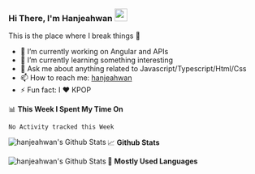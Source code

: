 ### Hi There, I'm Hanjeahwan <img src="https://media.giphy.com/media/hvRJCLFzcasrR4ia7z/giphy.gif" width="25px">

This is the place where I break things :rofl:
- 🔭 I’m currently working on Angular and APIs
- 🌱 I’m currently learning something interesting
- 💬 Ask me about anything related to Javascript/Typescript/Html/Css
- 📫 How to reach me: [hanjeahwan](https://twitter.com/dev_hanjeahwan)
- ⚡ Fun fact: I :heart: KPOP

📊 **This Week I Spent My Time On**
<!--START_SECTION:waka-->
```text
No Activity tracked this Week
```
<!--END_SECTION:waka-->

📈 **Github Stats**
<img align="left" alt="hanjeahwan's Github Stats" src="https://github-readme-stats.vercel.app/api?username=hanjeahwan&show_icons=true&count_private=true&hide_title=true" />

🤟 **Mostly Used Languages**
<img align="left" alt="hanjeahwan's Github Stats" src="https://github-readme-stats.vercel.app/api/top-langs/?username=hanjeahwan&layout=compact&hide_title=true" />
